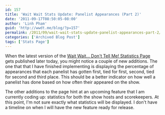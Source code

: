 ```yaml
---
id: 157
title: 'Wait Wait Stats Update: Panelist Appearances (Part 2)'
date: '2011-09-17T08:50:05-08:00'
author: 'Linh Pham'
guid: 'http://wwdt.me/blog/?p=157'
permalink: /2011/09/wait-wait-stats-update-panelist-appearances-part-2/
categories: ['Archived Blog Post']
tags: ['Stats Page']
---
```


When the latest version of the [Wait Wait... Don't Tell Me! Statistics Page](https://stats.wwdt.me/) gets published later today, you might notice a couple of new additions. The one that that I have finished implementing is displaying the percentage of appearances that each panelist has gotten first, tied for first, second, tied for second and third place. This should be a better indicator on how well a panelist has done based on how often their appeared on the show.

The other additions to the page hint at an upcoming feature that I am currently coding up: statistics for both the show hosts and scorekeepers. At this point, I'm not sure exactly what statistics will be displayed. I don't have a timeline on when I will have the new feature ready for release.
